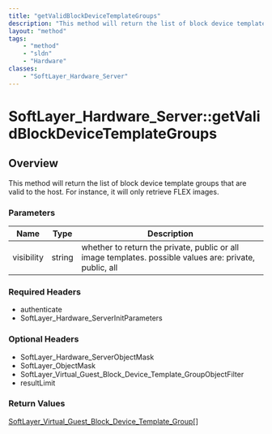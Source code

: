 ```yaml
---
title: "getValidBlockDeviceTemplateGroups"
description: "This method will return the list of block device template groups that are valid to the host. For instance, it will only... "
layout: "method"
tags:
    - "method"
    - "sldn"
    - "Hardware"
classes:
    - "SoftLayer_Hardware_Server"
---
```

# SoftLayer_Hardware_Server::getValidBlockDeviceTemplateGroups
## Overview 
This method will return the list of block device template groups that are valid to the host. For instance, it will only retrieve FLEX images. 

### Parameters 
|Name | Type | Description |
| --- | --- | --- |
|visibility| string| whether to return the private, public or all image templates.  possible values are: private, public, all|


### Required Headers
* authenticate
* SoftLayer_Hardware_ServerInitParameters

### Optional Headers
* SoftLayer_Hardware_ServerObjectMask
* SoftLayer_ObjectMask
* SoftLayer_Virtual_Guest_Block_Device_Template_GroupObjectFilter
* resultLimit

### Return Values
<a href='/reference/datatypes/SoftLayer_Virtual_Guest_Block_Device_Template_Group'>SoftLayer_Virtual_Guest_Block_Device_Template_Group[] </a>
